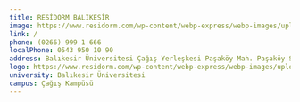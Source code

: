 ```yaml
---
title: RESİDORM BALIKESİR
image: https://www.residorm.com/wp-content/webp-express/webp-images/uploads/2015/06/residorm_balikesir9.jpg.webp
link: /
phone: (0266) 999 1 666
localPhone: 0543 950 10 90
address: Balıkesir Üniversitesi Çağış Yerleşkesi Paşaköy Mah. Paşaköy Sok. No.330/6 Altıeylül Balıkesir
logo: https://www.residorm.com/wp-content/webp-express/webp-images/uploads/2024/06/balikesir_universitesi_logo1-175x181-1.png.webp
university: Balıkesir Üniversitesi
campus: Çağış Kampüsü
---
```

